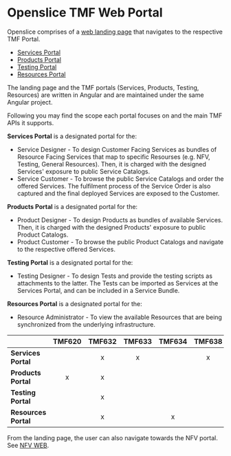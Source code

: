 # Openslice TMF Web Portal

Openslice comprises of a [web landing page](http://portal.openslice.io/) that navigates to the respective TMF Portal.

- [Services Portal](http://portal.openslice.io/services)
- [Products Portal](http://portal.openslice.io/products)
- [Testing Portal](http://portal.openslice.io/testing)
- [Resources Portal](http://portal.openslice.io/resources)

The landing page and the TMF portals (Services, Products, Testing, Resources) are written in Angular and are maintained under the same Angular project.

Following you may find the scope each portal focuses on and the main TMF APIs it supports.

**Services Portal** is a designated portal for the:
- Service Designer - To design Customer Facing Services as bundles of Resource Facing Services that map to specific Resourses (e.g. NFV, Testing, General Resources). Then, it is charged with the designed Services' exposure to public Service Catalogs.
- Service Customer - To browse the public Service Catalogs and order the offered Services. The fulfilment process of the Service Order is also captured and the final deployed Services are exposed to the Customer.

**Products Portal** is a designated portal for the:
- Product Designer - To design Products as bundles of available Services. Then, it is charged with the designed Products' exposure to public Product Catalogs.
- Product Customer - To browse the public Product Catalogs and navigate to the respective offered Services.

**Testing Portal** is a designated portal for the:
- Testing Designer - To design Tests and provide the testing scripts as attachments to the latter. The Tests can be imported as Services at the Services Portal, and can be included in a Service Bundle.

**Resources Portal** is a designated portal for the:
- Resource Administrator - To view the available Resources that are being synchronized from the underlying infrastructure.




|                     | TMF620 | TMF632 | TMF633 | TMF634 | TMF638 | TMF639 | TMF640 | TMF641 | TMF642 | TMF653 | TMF685 | 
| -------------       |:------:|:------:|:------:|:------:|:------:|:------:|:------:|:------:|:------:|:------:|:------:|
|**Services Portal**  |        |x       |x       |        |x       |        |x       |x       |x       |        |        |
|**Products Portal**  |x       |x       |        |        |        |        |        |        |        |        |        |
|**Testing Portal**   |        |x       |        |        |        |        |        |        |        |x       |        |
|**Resources Portal** |        |x       |        |x       |        |x       |        |        |        |        |x       |


From the landing page, the user can also navigate towards the NFV portal. See [NFV WEB](./nfvweb.md).